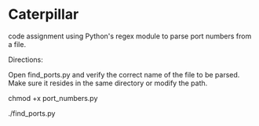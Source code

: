 # Caterpillar
code assignment using Python's regex module to parse port numbers from a file. 

Directions:

Open find_ports.py and verify the correct name of the file to be parsed. Make sure it resides in the same directory or modify the path.

chmod +x port_numbers.py

./find_ports.py



